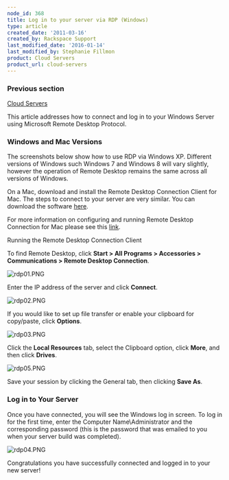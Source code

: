 ```yaml
---
node_id: 368
title: Log in to your server via RDP (Windows)
type: article
created_date: '2011-03-16'
created_by: Rackspace Support
last_modified_date: '2016-01-14'
last_modified_by: Stephanie Fillmon
product: Cloud Servers
product_url: cloud-servers
---
```


### Previous section

[Cloud Servers](/how-to/cloud-servers)

This article addresses how to connect and log in to your Windows Server
using Microsoft Remote Desktop Protocol.

### Windows and Mac Versions

The screenshots below show how to use RDP via Windows XP. Different
versions of Windows such Windows 7 and Windows 8 will vary slightly,
however the operation of Remote Desktop remains the same across all
versions of Windows.

On a Mac, download and install the Remote Desktop Connection Client for
Mac. The steps to connect to your server are very similar. You can
download the software
[here](https://itunes.apple.com/us/app/microsoft-remote-desktop/id715768417?mt=12).

For more information on configuring and running Remote Desktop
Connection for Mac please see this
[link](https://technet.microsoft.com/en-us/library/dn473012.aspx).

Running the Remote Desktop Connection Client

To find Remote Desktop, click **Start > All Programs > Accessories > Communications > Remote Desktop Connection**.

![rdp01.PNG](http://c0042672.cdn.cloudfiles.rackspacecloud.com/rdp01.PNG)

Enter the IP address of the server and click **Connect**.

![rdp02.PNG](http://c0042672.cdn.cloudfiles.rackspacecloud.com/rdp02.PNG)

If you would like to set up file transfer or enable your clipboard for
copy/paste, click **Options**.

![rdp03.PNG](http://c0042672.cdn.cloudfiles.rackspacecloud.com/rdp03.PNG)

Click the **Local Resources** tab, select the Clipboard option, click
**More**, and then click **Drives**.

![rdp05.PNG](http://c0042672.cdn.cloudfiles.rackspacecloud.com/rdp05.PNG)

Save your session by clicking the General tab, then clicking **Save
As**.

### Log in to Your Server

Once you have connected, you will see the Windows log in screen. To log
in for the first time, enter the Computer Name\\Administrator and the
corresponding password (this is the password that was emailed to you
when your server build was completed).

![rdp04.PNG](http://c0042672.cdn.cloudfiles.rackspacecloud.com/rdp04.PNG)

Congratulations you have successfully connected and logged in to your
new server!
